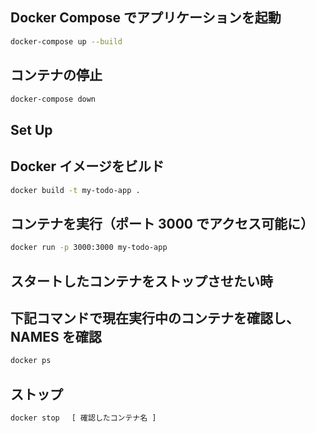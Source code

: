 <!-- Docker Compose を使ったセットアップ -->

## Docker Compose でアプリケーションを起動

```sh
docker-compose up --build
```

## コンテナの停止

```sh
docker-compose down
```

<!-- composeファイル作成するまでのセットアップ手順（メモとして残し） -->

## Set Up

## Docker イメージをビルド

```sh
docker build -t my-todo-app .
```

## コンテナを実行（ポート 3000 でアクセス可能に）

```sh
docker run -p 3000:3000 my-todo-app
```

## スタートしたコンテナをストップさせたい時

## 下記コマンドで現在実行中のコンテナを確認し、NAMES を確認

```sh
docker ps
```

## ストップ

```sh
docker stop 　[ 確認したコンテナ名 ]
```
